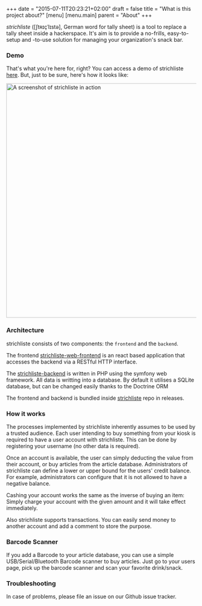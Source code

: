 +++
date = "2015-07-11T20:23:21+02:00"
draft = false
title = "What is this project about?"
[menu]
  [menu.main]
    parent = "About"
+++

_strichliste_ ([ʃtʀɪçˈlɪstə], German word for tally sheet) is a tool to replace a tally sheet inside a hackerspace. 
It's aim is to provide a no-frills, easy-to-setup and -to-use solution for managing your organization's snack bar.

### Demo

That's what you're here for, right? You can access a demo of strichliste
[here](https://demo.strichliste.org/). But, just to be sure, here's how
it looks like:

<img alt="A screenshot of strichliste in action" src="/img/screenshot-main.png" width="1224" height="620">

### Architecture

strichliste consists of two components: the `frontend` and the `backend`.

The frontend [strichliste-web-frontend](https://github.com/strichliste/strichliste-web-frontend) is an react based
application that accesses the backend via a RESTful HTTP interface.

The [strichliste-backend](https://github.com/strichliste/strichliste-backend) is written in PHP using the symfony web framework.
All data is writting into a database. By default it utilises a SQLite database, but can be changed
easily thanks to the Doctrine ORM

The frontend and backend is bundled inside [strichliste](https://github.com/strichliste/strichliste) repo in releases.

### How it works

The processes implemented by strichliste inherently assumes to be used by a
trusted audience. Each user intending to buy something from your kiosk is
required to have a user account with strichliste. This can be done by
registering your username (no other data is required).

Once an account is available, the user can simply deducting the value from their account, or buy
articles from the article database. Administrators of strichliste
can define a lower or upper bound for the users' credit balance. For example,
administrators can configure that it is not allowed to have a negative balance.

Cashing your account works the same as the inverse of buying an item: Simply
charge your account with the given amount and it will take effect immediately.

Also strichliste supports transactions. You can easily send money to another account
and add a comment to store the purpose.

### Barcode Scanner

If you add a Barcode to your article database, you can use a simple USB/Serial/Bluetooth Barcode scanner to
buy articles. Just go to your users page, pick up the barcode scanner and scan your favorite drink/snack.

### Troubleshooting

In case of problems, please file an issue on our Github issue tracker.
